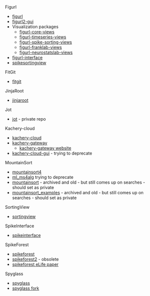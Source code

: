 Figurl
* [figurl](https://github.com/flatironinstitute/figurl)
* [figurl2-gui](https://github.com/scratchrealm/figurl2-gui)
* Visualization packages
  - [figurl-core-views](https://github.com/magland/figurl-core-views)
  - [figurl-timeseries-views](https://github.com/magland/figurl-timeseries-views)
  - [figurl-spike-sorting-views](https://github.com/magland/figurl-spike-sorting-views)
  - [figurl-franklab-views](https://github.com/magland/figurl-franklab-views)
  - [figurl-neurostatslab-views](https://github.com/magland/figurl-neurostatslab-views)
* [figurl-interface](https://github.com/magland/figurl-interface)
* [spikesortingview](https://github.com/magland/spikesortingview)

FitGit
* [fitgit](https://github.com/scratchrealm/fitgit)

JinjaRoot
* [jinjaroot](https://github.com/magland/jinjaroot)

Jot
* [jot](https://github.com/magland/jot) - private repo

Kachery-cloud
* [kachery-cloud](https://github.com/flatironinstitute/kachery-cloud)
* [kachery-gateway](https://github.com/scratchrealm/kachery-gateway)
  - [kachery-gateway website](https://kachery-gateway.figurl.org/)
* [kachery-cloud-gui](https://github.com/scratchrealm/kachery-cloud-gui) - trying to deprecate

MountainSort
* [mountainsort4](https://github.com/magland/mountainsort4)
* [ml_ms4alg](https://github.com/magland/ml_ms4alg) trying to deprecate
* [mountainsort](https://github.com/flatironinstitute/mountainsort) - archived and old - but still comes up on searches - should set as private
* [mountainsort_examples](https://github.com/flatironinstitute/mountainsort_examples) - archived and old - but still comes up on searches - should set as private

SortingView
* [sortingview](https://github.com/magland/sortingview)

SpikeInterface
* [spikeinterface](https://github.com/spikeinterface/spikeinterface)

SpikeForest
* [spikeforest](https://github.com/flatironinstitute/spikeforest)
* [spikeforest2](https://github.com/flatironinstitute/spikeforest2) - obsolete
* [spikeforest eLife paper](https://elifesciences.org/articles/55167)

Spyglass
* [spyglass](https://github.com/lorenfranklab/spyglass)
* [spyglass fork](https://github.com/magland/spyglass)
